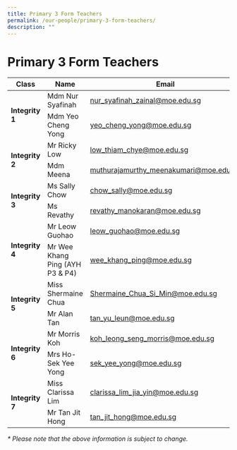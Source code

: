 ```yaml
---
title: Primary 3 Form Teachers
permalink: /our-people/primary-3-form-teachers/
description: ""
---
```

# Primary 3 Form Teachers

<table>
<thead>
  <tr>
    <th>Class</th>
    <th>Name</th>
    <th>Email</th>
  </tr>
</thead>
<tbody>
  <tr>
    <td rowspan="2"><b>Integrity 1</b></td>
    <td>Mdm Nur Syafinah</td>
    <td><a href="mailto:nur_syafinah_zainal@moe.edu.sg">nur_syafinah_zainal@moe.edu.sg</a></td>
  </tr>
  <tr>
    <td>Mdm Yeo Cheng Yong</td>
    <td><a href="mailto:yeo_cheng_yong@moe.edu.sg">yeo_cheng_yong@moe.edu.sg</a></td>
  </tr>
  <tr>
    <td rowspan="2"><b>Integrity 2</b></td>
    <td>Mr Ricky Low</td>
    <td><a href="mailto:low_thiam_chye@moe.edu.sg">low_thiam_chye@moe.edu.sg</a></td>
  </tr>
  <tr>
    <td>Mdm Meena</td>
    <td><a href="mailto:muthurajamurthy_meenakumari@moe.edu.sg">muthurajamurthy_meenakumari@moe.edu.sg</a></td>
  </tr>
  <tr>
    <td rowspan="2"><b>Integrity 3</b></td>
    <td>Ms Sally Chow</td>
    <td><a href="mailto:chow_sally@moe.edu.sg">chow_sally@moe.edu.sg</a></td>
  </tr>
  <tr>
    <td>Ms Revathy</td>
    <td><a href="mailto:revathy_manokaran@moe.edu.sg">revathy_manokaran@moe.edu.sg</a></td>
  </tr>
  <tr>
    <td rowspan="2"><b>Integrity 4</b></td>
    <td>Mr Leow Guohao</td>
    <td><a href="mailto:leow_guohao@moe.edu.sg">leow_guohao@moe.edu.sg</a></td>
  </tr>
  <tr>
    <td>Mr Wee Khang Ping (AYH P3 &amp; P4)</td>
    <td><a href="mailto:wee_khang_ping@moe.edu.sg">wee_khang_ping@moe.edu.sg</a></td>
  </tr>
  <tr>
    <td rowspan="2"><b>Integrity 5</b></td>
    <td>Miss Shermaine Chua</td>
    <td><a href="mailto:Shermaine_Chua_Si_Min@moe.edu.sg">Shermaine_Chua_Si_Min@moe.edu.sg</a></td>
  </tr>
  <tr>
    <td>Mr Alan Tan</td>
    <td><a href="mailto:tan_yu_leun@moe.edu.sg">tan_yu_leun@moe.edu.sg</a></td>
  </tr>
  <tr>
    <td rowspan="2"><b>Integrity 6</b></td>
    <td>Mr Morris Koh</td>
    <td><a href="mailto:koh_leong_seng_morris@moe.edu.sg">koh_leong_seng_morris@moe.edu.sg</a></td>
  </tr>
  <tr>
    <td>Mrs Ho-Sek Yee Yong</td>
    <td><a href="mailto:sek_yee_yong@moe.edu.sg">sek_yee_yong@moe.edu.sg</a></td>
  </tr>
  <tr>
    <td rowspan="2"><b>Integrity 7</b></td>
    <td>Miss Clarissa Lim</td>
    <td><a href="mailto:clarissa_lim_jia_yin@moe.edu.sg">clarissa_lim_jia_yin@moe.edu.sg</a></td>
  </tr>
  <tr>
    <td>Mr Tan Jit Hong</td>
    <td><a href="mailto:tan_jit_hong@moe.edu.sg">tan_jit_hong@moe.edu.sg</a></td>
  </tr>
</tbody>
</table>

_\* Please note that the above information is subject to change._